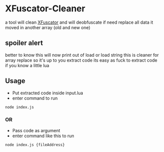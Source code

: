 # XFuscator-Cleaner
a tool will clean [XFuscator](https://github.com/efrederickson/XFuscator) and will deobfuscate if need replace all data it moved in another array (old and new one)

## spoiler alert
better to know this will now print out of load or load string this is cleaner for array replace so it's up to you extract code
its easy as fuck to extract code if you know a little lua

## Usage	
- Put extracted code inside input.lua
- enter command to run
```bash
node index.js
```
### OR
- Pass code as argument
- enter command like this to run
```bash
node index.js {fileAddress}
```